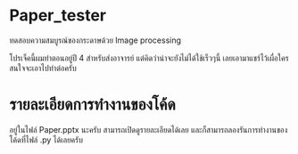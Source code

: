 # Paper_tester
ทดสอบความสมบูรณ์ของกระดาษด้วย Image processing

โปรเจ็คนี้ผมทำตอนอยู่ปี 4 สำหรับส่งอาจารย์ แต่คิดว่าน่าจะยังไม่ได้ใช้เร็วๆนี้ เลยเอามาแชร์ไว้เผื่อใครสนใจจะเอาไปทำต่อครับ

# รายละเอียดการทำงานของโค้ด
อยู่ในไฟล์ Paper.pptx นะครับ สามารถเปิดดูรายละเอียดได้เลย
และก็สามารถลองรันการทำงานของโค้ดที่ไฟล์ .py ได้เลยครับ
